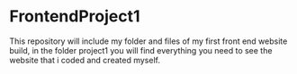 # FrontendProject1
This repository will include my folder and files of my first front end website build, in the folder project1 you will find everything you need to see the website that i coded and created myself.
